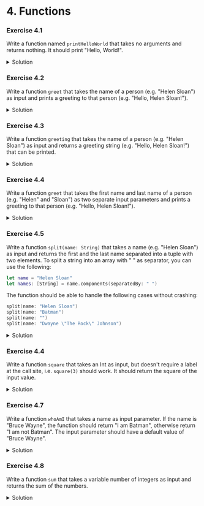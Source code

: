 
# 4. Functions

### Exercise 4.1

Write a function named `printHelloWorld` that takes no arguments and returns nothing. It should print "Hello, World!". 

<details>
<summary>Solution</summary>
    
```Swift
func printHelloWorld() {
    print("Hello, World!")
}

printHelloWorld()
```
</details>

### Exercise 4.2

Write a function `greet` that takes the name of a person (e.g. "Helen Sloan") as input and prints a greeting to that person (e.g. "Hello, Helen Sloan!").

<details>
<summary>Solution</summary>

```Swift
func greet(name: String) {
    print("Hello, \(name)!")
}

greet(name: "Batman")
```
</details>

### Exercise 4.3

Write a function `greeting` that takes the name of a person (e.g. "Helen Sloan") as input and returns a greeting string (e.g. "Hello, Helen Sloan!") that can be printed.

<details>
<summary>Solution</summary>

```Swift
func greeting(name: String) -> String {
    let greeting = "Hello, " + name + "!"
    return greeting
}

print(greeting(name: "Batman"))
```
</details>

### Exercise 4.4

Write a function `greet` that takes the first name and last name of a person (e.g. "Helen" and "Sloan") as two separate input parameters and prints a greeting to that person (e.g. "Hello, Helen Sloan!").

<details>
<summary>Solution</summary>

```Swift
func greet(firstName: String, lastName: String) {
    print("Hello, \(firstName) \(lastName)!")
}

greet(firstName: "Bruce", lastName: "Wayne")
```
</details>

### Exercise 4.5

Write a function `split(name: String)` that takes a name (e.g. "Helen Sloan") as input and returns the first and the last name separated into a tuple with two elements. To split a string into an array with " " as separator, you can use the following:

```Swift
let name = "Helen Sloan"
let names: [String] = name.components(separatedBy: " ")
```

The function should be able to handle the following cases without crashing:

```Swift
split(name: "Helen Sloan")
split(name: "Batman")
split(name: "")
split(name: "Dwayne \"The Rock\" Johnson")
```

<details>
<summary>Solution</summary>

```Swift
func split(name: String) -> (firstName: String?, lastName: String?) {
    let names = name.components(separatedBy: " ")
    return (firstName: names.first, lastName: names.count > 1 ? names.last : nil)
}

let names = split(name: "Bruce Wayne")
print((names.firstName ?? "Unknown") + " " + (names.lastName ?? "Unknown"))

split(name: "Helen Sloan")
split(name: "Batman")
split(name: "")
split(name: "Dwayne \"The Rock\" Johnson")
```
</details>

### Exercise 4.4

Write a function `square` that takes an Int as input, but doesn't require a label at the call site, i.e. `square(3)` should work. It should return the square of the input value.

<details>
<summary>Solution</summary>

```Swift
func square(_ value: Int) -> Int {
    return value * value
}

print(square(3))
```
</details>

### Exercise 4.7

Write a function `whoAmI` that takes a name as input parameter. If the name is "Bruce Wayne", the function should return "I am Batman", otherwise return "I am not Batman". The input parameter should have a default value of "Bruce Wayne".

<details>
<summary>Solution</summary>

```Swift
func whoAmI(name: String = "Bruce Wayne") -> String {
    return "I am \(name == "Bruce Wayne" ? "" : "not ")Batman"
}

print(whoAmI(name: "Helen Sloan"))
print(whoAmI())
```
</details>

### Exercise 4.8

Write a function `sum` that takes a variable number of integers as input and returns the sum of the numbers.

<details>
<summary>Solution</summary>

```Swift
func sum(values: Int...) -> Int {
    var sum = 0
    for value in values {
        sum += value
    }
    return sum
}

sum(values: 1, 4, 4, 7, 8, 12)

// Preview of later chapters: We could use reduce to do this without writing a loop.
let totalSum = [1, 4, 4, 7, 8, 12].reduce(0, { $0 + $1 })
```
</details>


